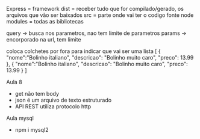 Express = framework
dist = receber tudo que for compilado/gerado, os arquivos que vão ser baixados
src = parte onde vai ter o codigo fonte
node modules = todas as bibliotecas

query -> busca nos parametros, nao tem limite de parametros
params -> encorporado na url, tem limite

coloca colchetes por fora para indicar que vai ser uma lista
[
    {
        "nome":"Bolinho italiano",
        "descricao": "Bolinho muito caro",
        "preco": 13.99
    },
    {
        "nome":"Bolinho italiano",
        "descricao": "Bolinho muito caro",
        "preco": 13.99
    }
]

Aula 8
- get não tem body
- json é um arquivo de texto estruturado
- API REST utiliza protocolo http

Aula mysql
- npm i mysql2
